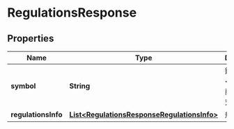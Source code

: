 # RegulationsResponse

## Properties
Name | Type | Description | Notes
------------ | ------------- | ------------- | -------------
**symbol** | **String** | 銘柄コード&lt;br&gt; ※対象商品は、株式のみ |  [optional]
**regulationsInfo** | [**List&lt;RegulationsResponseRegulationsInfo&gt;**](RegulationsResponseRegulationsInfo.md) | 規制情報 |  [optional]
